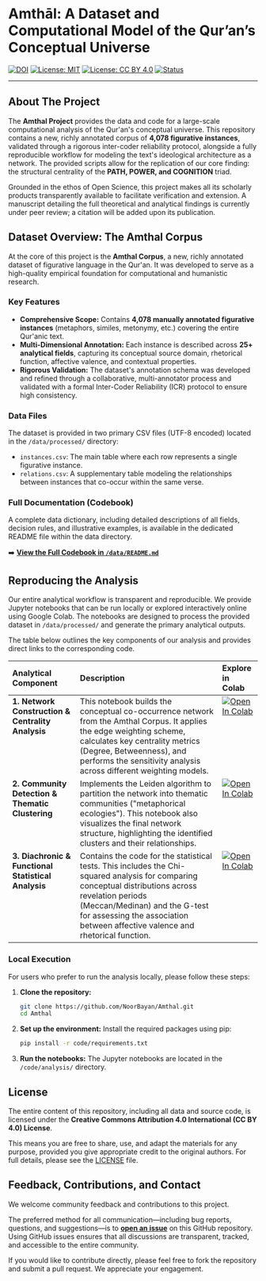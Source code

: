 # Amthāl: A Dataset and Computational Model of the Qur’an’s Conceptual Universe

[![DOI](https://zenodo.org/badge/DOI/10.5281/zenodo.XXXXXXX.svg)](https://doi.org/10.5281/zenodo.XXXXXXX)
[![License: MIT](https://img.shields.io/badge/Code%20License-MIT-yellow.svg)](https://opensource.org/licenses/MIT)
[![License: CC BY 4.0](https://img.shields.io/badge/Data%20License-CC%20BY%204.0-lightgrey.svg)](https://creativecommons.org/licenses/by/4.0/)
[![Status](https://img.shields.io/badge/Status-Under%20Peer%20Review-blue.svg)]() <!-- شارة اختيارية للإشارة إلى أن العمل قيد المراجعة -->

---

## About The Project

The **Amthal Project** provides the data and code for a large-scale computational analysis of the Qur'an's conceptual universe. This repository contains a new, richly annotated corpus of **4,078 figurative instances**, validated through a rigorous inter-coder reliability protocol, alongside a fully reproducible workflow for modeling the text's ideological architecture as a network. The provided scripts allow for the replication of our core finding: the structural centrality of the **PATH, POWER, and COGNITION** triad.

Grounded in the ethos of Open Science, this project makes all its scholarly products transparently available to facilitate verification and extension. A manuscript detailing the full theoretical and analytical findings is currently under peer review; a citation will be added upon its publication.


## Dataset Overview: The Amthal Corpus

At the core of this project is the **Amthal Corpus**, a new, richly annotated dataset of figurative language in the Qur'an. It was developed to serve as a high-quality empirical foundation for computational and humanistic research.

### Key Features

-   **Comprehensive Scope:** Contains **4,078 manually annotated figurative instances** (metaphors, similes, metonymy, etc.) covering the entire Qur'anic text.
-   **Multi-Dimensional Annotation:** Each instance is described across **25+ analytical fields**, capturing its conceptual source domain, rhetorical function, affective valence, and contextual properties.
-   **Rigorous Validation:** The dataset's annotation schema was developed and refined through a collaborative, multi-annotator process and validated with a formal Inter-Coder Reliability (ICR) protocol to ensure high consistency.

### Data Files

The dataset is provided in two primary CSV files (UTF-8 encoded) located in the `/data/processed/` directory:

-   `instances.csv`: The main table where each row represents a single figurative instance.
-   `relations.csv`: A supplementary table modeling the relationships between instances that co-occur within the same verse.

### Full Documentation (Codebook)

A complete data dictionary, including detailed descriptions of all fields, decision rules, and illustrative examples, is available in the dedicated README file within the data directory.

➡️ **[View the Full Codebook in `/data/README.md`](./data/README.md)**


## Reproducing the Analysis

Our entire analytical workflow is transparent and reproducible. We provide Jupyter notebooks that can be run locally or explored interactively online using Google Colab. The notebooks are designed to process the provided dataset in `/data/processed/` and generate the primary analytical outputs.

The table below outlines the key components of our analysis and provides direct links to the corresponding code.

<table>
  <thead>
    <tr>
      <th align="left"><b>Analytical Component</b></th>
      <th align="left"><b>Description</b></th>
      <th align="left"><b>Explore in Colab</b></th>
    </tr>
  </thead>
  <tbody>
    <tr>
      <td valign="top"><strong>1. Network Construction & Centrality Analysis</strong></td>
      <td valign="top">This notebook builds the conceptual co-occurrence network from the Amthal Corpus. It applies the edge weighting scheme, calculates key centrality metrics (Degree, Betweenness), and performs the sensitivity analysis across different weighting models.</td>
      <td valign="top">
        <a href="<YOUR_COLAB_LINK_FOR_NETWORK_ANALYSIS>">
          <img src="https://colab.research.google.com/assets/colab-badge.svg" alt="Open In Colab"/>
        </a>
      </td>
    </tr>
    <tr>
      <td valign="top"><strong>2. Community Detection & Thematic Clustering</strong></td>
      <td valign="top">Implements the Leiden algorithm to partition the network into thematic communities ("metaphorical ecologies"). This notebook also visualizes the final network structure, highlighting the identified clusters and their relationships.</td>
      <td valign="top">
        <a href="<YOUR_COLAB_LINK_FOR_COMMUNITY_DETECTION>">
          <img src="https://colab.research.google.com/assets/colab-badge.svg" alt="Open In Colab"/>
        </a>
      </td>
    </tr>
    <tr>
      <td valign="top"><strong>3. Diachronic & Functional Statistical Analysis</strong></td>
      <td valign="top">Contains the code for the statistical tests. This includes the Chi-squared analysis for comparing conceptual distributions across revelation periods (Meccan/Medinan) and the G-test for assessing the association between affective valence and rhetorical function.</td>
      <td valign="top">
        <a href="<YOUR_COLAB_LINK_FOR_STATS_TESTS>">
          <img src="https://colab.research.google.com/assets/colab-badge.svg" alt="Open In Colab"/>
        </a>
      </td>
    </tr>
  </tbody>
</table>

### Local Execution

For users who prefer to run the analysis locally, please follow these steps:

1.  **Clone the repository:**
    ```bash
    git clone https://github.com/NoorBayan/Amthal.git
    cd Amthal
    ```
2.  **Set up the environment:**
    Install the required packages using pip:
    ```bash
    pip install -r code/requirements.txt
    ```
3.  **Run the notebooks:**
    The Jupyter notebooks are located in the `/code/analysis/` directory.


## License

The entire content of this repository, including all data and source code, is licensed under the **Creative Commons Attribution 4.0 International (CC BY 4.0) License**.

This means you are free to share, use, and adapt the materials for any purpose, provided you give appropriate credit to the original authors. For full details, please see the [LICENSE](LICENSE) file.


## Feedback, Contributions, and Contact

We welcome community feedback and contributions to this project.

The preferred method for all communication—including bug reports, questions, and suggestions—is to **[open an issue](https://github.com/NoorBayan/Amthal/issues)** on this GitHub repository. Using GitHub issues ensures that all discussions are transparent, tracked, and accessible to the entire community.

If you would like to contribute directly, please feel free to fork the repository and submit a pull request. We appreciate your engagement.


